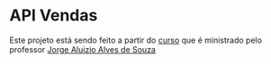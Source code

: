 # API Vendas

Este projeto está sendo feito a partir do [curso](https://www.udemy.com/course/api-restful-de-vendas/) que é ministrado pelo professor [Jorge Aluizio Alves de Souza](https://www.udemy.com/course/api-restful-de-vendas/#instructor-1)
